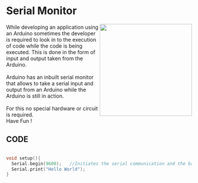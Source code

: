 <h1>Serial Monitor</h1>

<div>
    <img width=250 align=right src="https://github.com/Curovearth/Dive-into-Electronics/blob/main/Basics%201/04-Serial%20Monitor/serial%20monitor.png">
    <p>While developing an application using an Arduino sometimes the developer is required to look in to the execution of code while the code is being executed. This is done in the form of input and output taken from the Arduino.<br><br>
Arduino has an inbuilt serial monitor that allows to take a serial input and output from an Arduino while the Arduino is still in action.<br><br>
    For this no special hardware or circuit is required.<br>
  Have Fun !</p>
  
</div>
  
## CODE
```C++

void setup(){
  Serial.begin(9600);   //Initiates the serial communication and the baud rate is 9600
  Serial.print("Hello World");
}

```
